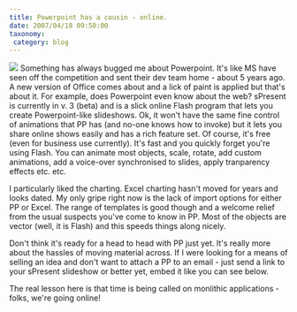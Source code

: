 ```yaml
---
title: Powerpoint has a cousin - online.
date: 2007/04/18 09:50:00
taxonomy: 
 category: blog 
---
```


![](http://bp3.blogger.com/_-8eBgLSYyzA/RiXucn52M_I/AAAAAAAAAOo/utBXCoNG464/s320/spresent.gif)
Something has always bugged me about Powerpoint. It's like MS have seen off the competition and sent their dev team home - about 5 years ago. A new version of Office comes about and a lick of paint is applied but that's about it. For example, does Powerpoint even know about the web?
sPresent is currently in v. 3 (beta) and is a slick online Flash program that lets you create Powerpoint-like slideshows. Ok, it won't have the same fine control of animations that PP has (and no-one knows how to invoke) but it lets you share online shows easily and has a rich feature set. Of course, it's free (even for business use currently). It's fast and you quickly forget you're using Flash.
You can animate most objects, scale, rotate, add custom animations, add a voice-over synchronised to slides, apply tranparency effects etc. etc.

I particularly liked the charting. Excel charting hasn't moved for years and looks dated. My only gripe right now is the lack of import options for either PP or Excel. The range of templates is good though and a welcome relief from the usual suspects you've come to know in PP. Most of the objects are vector (well, it is Flash) and this speeds things along nicely.

Don't think it's ready for a head to head with PP just yet. It's really more about the hassles of moving material across. If I were looking for a means of selling an idea and don't want to attach a PP to an email - just send a link to your sPresent slideshow or better yet, embed it like you can see below.

The real lesson here is that time is being called on monlithic applications - folks, we're going online!

